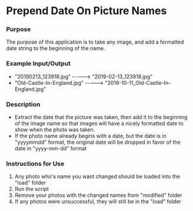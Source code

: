# Prepend Date On Picture Names
### Purpose
The purpose of this application is to take any image, and 
add a formatted date string to the beginning of the name.
### Example Input/Output
- "20190213_123918.jpg" -----> "2019-02-13_123918.jpg"
- "Old-Castle-In-England.jpg" -----> "2016-10-11_Old-Castle-In-England.jpg"
### Description
- Extract the date that the picture was taken, then add 
it to the beginning of the image name so that images 
will have a nicely formatted date to show when the 
photo was taken.
- If the photo name already begins with a date, but the 
date is in "yyyymmdd" format, the original date will be 
dropped in favor of the date in "yyyy-mm-dd" format
### Instructions for Use
1. Any photo who's name you want changed should be loaded 
into the "load" folder
2. Run the script
3. Remove your photos with the changed names from "modified"
folder
4. If any photos were unsuccessful, they will still be in 
the "load" folder